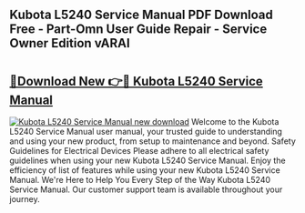 ## Kubota L5240 Service Manual PDF Download Free - Part-Omn User Guide Repair - Service Owner Edition vARAI

# <h2><a href="http://bc89479.oget.top/?id=Kubota+L5240+Service+Manual">🔗Download New 👉🔴 Kubota L5240 Service Manual</a></h2>

[![Kubota L5240 Service Manual new download](https://i.imgur.com/5g1atiW.png)](http://bc89479.oget.top/?id=Kubota+L5240+Service+Manual)
Welcome to the Kubota L5240 Service Manual user manual, your trusted guide to understanding and using your new product, from setup to maintenance and beyond. Safety Guidelines for Electrical Devices Please adhere to all electrical safety guidelines when using your new Kubota L5240 Service Manual. Enjoy the efficiency of list of features while using your new Kubota L5240 Service Manual. We're Here to Help You Every Step of the Way Kubota L5240 Service Manual. Our customer support team is available throughout your journey.
